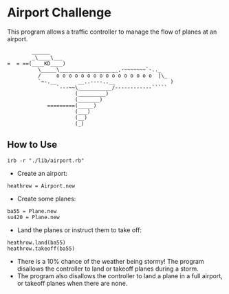 Airport Challenge
=================

This program allows a traffic controller to manage the flow of planes at an airport.

```
        ______
        _\____\___
=  = ==(____KD____)
          \_____\___________________,-~~~~~~~`-.._
          /     o o o o o o o o o o o o o o o o  |\_
          `~-.__       __..----..__                  )
                `---~~\___________/------------`````
                      (_________)
                      (_______)
             =========(_____)
                      (___)
                      (__)
                      (_)

```


How to Use
---------

```
irb -r "./lib/airport.rb"
```
* Create an airport:

```
heathrow = Airport.new
```

* Create some planes:

```
ba55 = Plane.new
su420 = Plane.new
```

* Land the planes or instruct them to take off:

```
heathrow.land(ba55)
heathrow.takeoff(ba55)
```

* There is a 10% chance of the weather being stormy! The program disallows the controller to land or takeoff planes during a storm.
* The program also disallows the controller to land a plane in a full airport, or takeoff planes when there are none.

